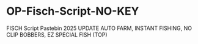 # OP-Fisch-Script-NO-KEY
FISCH Script Pastebin 2025 UPDATE AUTO FARM, INSTANT FISHING, NO CLIP BOBBERS, EZ SPECIAL FISH (TOP)
